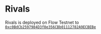 # Rivals

Rivals is deployed on Flow Testnet to [`0xc0BdCb2597984D3f0e356CBb01112782A9ECBEBe`](https://evm-testnet.flowscan.io/token/0xc0BdCb2597984D3f0e356CBb01112782A9ECBEBe?tab=contract)
